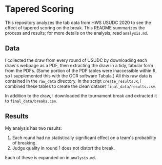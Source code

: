 # Tapered Scoring

This repository analyzes the tab data from HWS USUDC 2020 to see the effect of tapered scoring on the break. This README summarizes the process and results; for more details on the analysis, read `analysis.md`.

## Data

I collected the draw from every round of USUDC by downloading each draw's webpage as a PDF, then extracting the draw in a tidy, tabular form from the PDFs. (Some portion of the PDF tables were inaccessible within R, so I supplemented this with the OCR software Tabula.) All this raw data is contained in the  `raw_data` directory. In the script `create_results.R`, I combined these tables to create the clean dataset `final_data/results.csv`.

In addition to the draw, I downloaded the tournament break and extracted it to `final_data/breaks.csv`.

## Results

My analysis has two results:

1. Each round had no statistically significant effect on a team's probability of breaking.
2. Judge quality in round 1 does not distort the break.

Each of these is expanded on in `analysis.md`.
